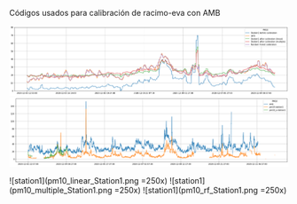 Códigos usados para calibración de racimo-eva con AMB

![station1](pm10_calibrations_Station1.png)
![station1](pm10_several_Station1.png)


![station1](pm10_linear_Station1.png =250x) ![station1](pm10_multiple_Station1.png =250x) ![station1](pm10_rf_Station1.png =250x)

